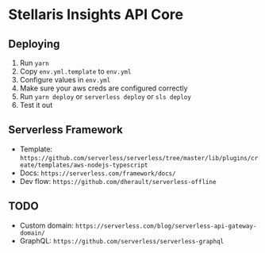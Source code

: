 # Stellaris Insights API Core

## Deploying

1. Run `yarn`
1. Copy `env.yml.template` to `env.yml`
1. Configure values in `env.yml`
1. Make sure your aws creds are configured correctly
1. Run `yarn deploy` or `serverless deploy` or `sls deploy`
1. Test it out

## Serverless Framework

- Template: `https://github.com/serverless/serverless/tree/master/lib/plugins/create/templates/aws-nodejs-typescript`
- Docs: `https://serverless.com/framework/docs/`
- Dev flow: `https://github.com/dherault/serverless-offline`

## TODO

- Custom domain: `https://serverless.com/blog/serverless-api-gateway-domain/`
- GraphQL: `https://github.com/serverless/serverless-graphql`
